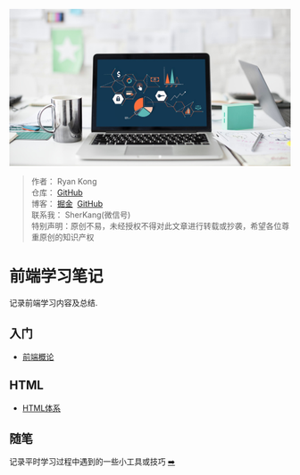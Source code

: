 ![封面](./images/main-cover.jpg)
> 作者： Ryan Kong<br>
> 仓库： [GitHub](https://github.com/stormkang)<br>
> 博客： [掘金](https://juejin.im/user/5ca05e1be51d4510864bf059/posts) &nbsp;[GitHub](https://github.com/stormkang/study-blog)<br>
> 联系我： SherKang(微信号)<br>
> 特别声明：原创不易，未经授权不得对此文章进行转载或抄袭，希望各位尊重原创的知识产权

#  前端学习笔记
记录前端学习内容及总结.

## 入门
- [前端概论](./introduction/index.md)

## HTML
- [HTML体系](./html/index.md)



## 随笔
记录平时学习过程中遇到的一些小工具或技巧 [➡️](./daily-exams/index.md)